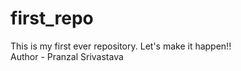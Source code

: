 # first_repo
This is my first ever repository. Let's make it happen!!
<br>
Author - Pranzal Srivastava